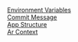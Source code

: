 [Environment Variables](environment-variables.md)<br/>
[Commit Message](commit-message.md)<br/>
[App Structure](app-structure.md)<br/>
[Ar Context](context.md)<br/>
